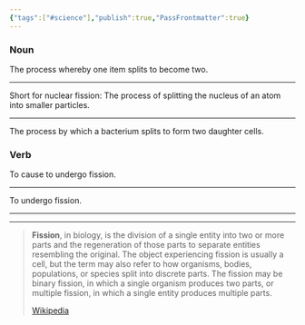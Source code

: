 ```yaml
---
{"tags":["#science"],"publish":true,"PassFrontmatter":true}
---
```


### Noun

The process whereby one item splits to become two.

---

Short for nuclear fission: The process of splitting the nucleus of an atom into smaller particles.

---

The process by which a bacterium splits to form two daughter cells.

### Verb

To cause to undergo fission.

---

To undergo fission.

---
---
> **Fission**, in biology, is the division of a single entity into two or more parts and the regeneration of those parts to separate entities resembling the original. The object experiencing fission is usually a cell, but the term may also refer to how organisms, bodies, populations, or species split into discrete parts. The fission may be binary fission, in which a single organism produces two parts, or multiple fission, in which a single entity produces multiple parts.
>
> [Wikipedia](https://en.wikipedia.org/wiki/Fission%20(biology))

## 


